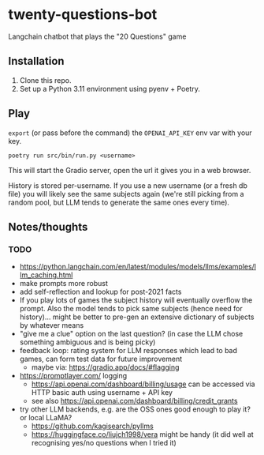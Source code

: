 # twenty-questions-bot
Langchain chatbot that plays the "20 Questions" game

## Installation

1. Clone this repo.
2. Set up a Python 3.11 environment using pyenv + Poetry.

## Play

`export` (or pass before the command) the `OPENAI_API_KEY` env var with your key.

```
poetry run src/bin/run.py <username>
```

This will start the Gradio server, open the url it gives you in a web browser.

History is stored per-username. If you use a new username (or a fresh db file) you will likely see the same subjects again (we're still picking from a random pool, but LLM tends to generate the same ones every time).

## Notes/thoughts

### TODO

- https://python.langchain.com/en/latest/modules/models/llms/examples/llm_caching.html
- make prompts more robust
- add self-reflection and lookup for post-2021 facts
- If you play lots of games the subject history will eventually overflow the prompt. Also the model tends to pick same subjects (hence need for history)... might be better to pre-gen an extensive dictionary of subjects by whatever means
- "give me a clue" option on the last question? (in case the LLM chose something ambiguous and is being picky)
- feedback loop: rating system for LLM responses which lead to bad games, can form test data for future improvement
  - maybe via: https://gradio.app/docs/#flagging
- https://promptlayer.com/ logging
  - https://api.openai.com/dashboard/billing/usage can be accessed via HTTP basic auth using username + API key
  - see also https://api.openai.com/dashboard/billing/credit_grants
- try other LLM backends, e.g. are the OSS ones good enough to play it? or local LLaMA?
  - https://github.com/kagisearch/pyllms
  - https://huggingface.co/liujch1998/vera might be handy (it did well at recognising yes/no questions when I tried it)

